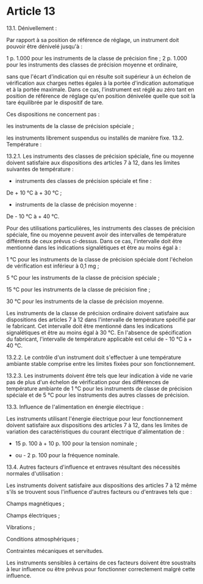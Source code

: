 # Article 13

13.1. Dénivellement :

Par rapport à sa position de référence de réglage, un instrument doit pouvoir être dénivelé jusqu'à :

1 p. 1.000 pour les instruments de la classe de précision fine ;    2 p. 1.000 pour les instruments des classes de précision moyenne et ordinaire,

sans que l'écart d'indication qui en résulte soit supérieur à un échelon de vérification aux charges nettes égales à la portée d'indication automatique et à la portée maximale. Dans ce cas, l'instrument est réglé au zéro tant en position de référence de réglage qu'en position dénivelée quelle que soit la tare équilibrée par le dispositif de tare.

Ces dispositions ne concernent pas :

les instruments de la classe de précision spéciale ;

les instruments librement suspendus ou installés de manière fixe.    13.2. Température :

13.2.1. Les instruments des classes de précision spéciale, fine ou moyenne doivent satisfaire aux dispositions des articles 7 à 12, dans les limites suivantes de température :

- instruments des classes de précision spéciale et fine :

De + 10 °C à + 30 °C ;

- instruments de la classe de précision moyenne :

De - 10 °C à + 40 °C.

Pour des utilisations particulières, les instruments des classes de précision spéciale, fine ou moyenne peuvent avoir des intervalles de température différents de ceux prévus ci-dessus. Dans ce cas, l'intervalle doit être mentionné dans les indications signalétiques et être au moins égal à :

1 °C pour les instruments de la classe de précision spéciale dont l'échelon de vérification est inférieur à 0,1 mg ;

5 °C pour les instruments de la classe de précision spéciale ;

15 °C pour les instruments de la classe de précision fine ;

30 °C pour les instruments de la classe de précision moyenne.

Les instruments de la classe de précision ordinaire doivent satisfaire aux dispositions des articles 7 à 12 dans l'intervalle de température spécifié par le fabricant. Cet intervalle doit être mentionné dans les indications signalétiques et être au moins égal à 30 °C. En l'absence de spécification du fabricant, l'intervalle de température applicable est celui de - 10 °C à + 40 °C.

13.2.2. Le contrôle d'un instrument doit s'effectuer à une température ambiante stable comprise entre les limites fixées pour son fonctionnement.

13.2.3. Les instruments doivent être tels que leur indication à vide ne varie pas de plus d'un échelon de vérification pour des différences de température ambiante de 1 °C pour les instruments de classe de précision spéciale et de 5 °C pour les instruments des autres classes de précision.

13.3. Influence de l'alimentation en énergie électrique :

Les instruments utilisant l'énergie électrique pour leur fonctionnement doivent satisfaire aux dispositions des articles 7 à 12, dans les limites de variation des caractéristiques du courant électrique d'alimentation de :

- 15 p. 100 à + 10 p. 100 pour la tension nominale ;

+ ou - 2 p. 100 pour la fréquence nominale.

13.4. Autres facteurs d'influence et entraves résultant des nécessités normales d'utilisation :

Les instruments doivent satisfaire aux dispositions des articles 7 à 12 même s'ils se trouvent sous l'influence d'autres facteurs ou d'entraves tels que :

Champs magnétiques ;

Champs électriques ;

Vibrations ;

Conditions atmosphériques ;

Contraintes mécaniques et servitudes.

Les instruments sensibles à certains de ces facteurs doivent être soustraits à leur influence ou être prévus pour fonctionner correctement malgré cette influence.
